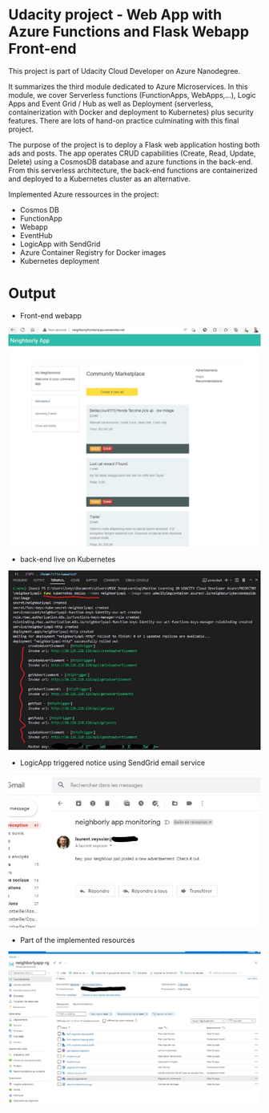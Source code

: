 # Udacity project - Web App with Azure Functions and Flask Webapp Front-end

This project is part of Udacity Cloud Developer on Azure Nanodegree.

It summarizes the third module dedicated to Azure Microservices. In this module, we cover Serverless functions (FunctionApps, WebApps,...), Logic Apps and Event Grid / Hub as well as Deployment (serverless, containerization with Docker and deployment to Kubernetes) plus security features. There are lots of hand-on practice culminating with this final project.

The purpose of the project is to deploy a Flask web application hosting both ads and posts. The app operates CRUD capabilities (Create, Read, Update, Delete) using a CosmosDB database and azure functions in the back-end. From this serverless architecture, the back-end functions are containerized and deployed to a Kubernetes cluster as an alternative.

Implemented Azure ressources in the project:
- Cosmos DB
- FunctionApp
- Webapp
- EventHub
- LogicApp with SendGrid
- Azure Container Registry for Docker images
- Kubernetes deployment

# Output


- Front-end webapp

![](screenshots/live_frontend_deployed.jpg)

- back-end live on Kubernetes

![](screenshots/kubernetes_funcapp_deployment_confirmation.jpg)

- LogicApp triggered notice using SendGrid email service

![](screenshots/httpTrigger_emails.jpg)

- Part of the implemented resources

![](screenshots/ressource_group.jpg)
